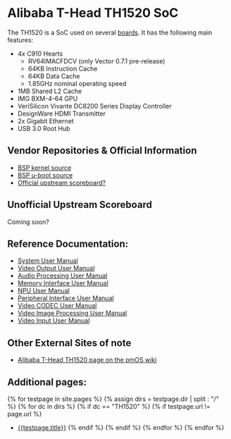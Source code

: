 # Alibaba T-Head TH1520 SoC

The TH1520 is a SoC used on several [boards](/wiki/hardware/TH1520/boards.html). It has the following main features:

- 4x C910 Hearts
  - RV64IMACFDCV (only Vector 0.7.1 pre-release)
  - 64KB Instruction Cache
  - 64KB Data Cache
  - 1.85GHz nominal operating speed
- 1MB Shared L2 Cache
- IMG BXM-4-64 GPU
- VeriSilicon Vivante DC8200 Series Display Controller
- DesignWare HDMI Transmitter
- 2x Gigabit Ethernet
- USB 3.0 Root Hub

## Vendor Repositories & Official Information

- [BSP kernel source](https://github.com/revyos/th1520-linux-kernel)
- [BSP u-boot source](https://github.com/revyos/thead-u-boot)
- [Official upstream scoreboard?](https://docs.google.com/spreadsheets/d/1WzTS8zJ9ZbmBz3CO-ApQPiAtg7gl_wJT2prRZQXDlqQ/edit?gid=0#gid=0)

## Unofficial Upstream Scoreboard

Coming soon?

## Reference Documentation:

- [System User Manual](https://objects.workswithriscv.guide/th1520-docs/TH1520%20System%20User%20Manual.pdf)
- [Video Output User Manual](https://objects.workswithriscv.guide/th1520-docs/TH1520%20Video%20Output%20User%20Manual.pdf)
- [Audio Processing User Manual](https://objects.workswithriscv.guide/th1520-docs/TH1520%20Audio%20%20Processing%20User%20Manual.pdf)
- [Memory Interface User Manual](https://objects.workswithriscv.guide/th1520-docs/TH1520%20Memory%20Interface%20User%20Manual.pdf)
- [NPU User Manual](https://objects.workswithriscv.guide/th1520-docs/TH1520%20NPU%20User%20Manual.pdf)
- [Peripheral Interface User Manual](https://objects.workswithriscv.guide/th1520-docs/TH1520%20Peripheral%20Interface%20User%20Manual.pdf)
- [Video CODEC User Manual](https://objects.workswithriscv.guide/th1520-docs/TH1520%20Video%20CODEC%20User%20Manual.pdf)
- [Video Image Processing User Manual](https://objects.workswithriscv.guide/th1520-docs/TH1520%20Video%20Image%20Processing%20User%20Manual.pdf)
- [Video Input User Manual](https://objects.workswithriscv.guide/th1520-docs/TH1520%20Video%20Input%20User%20Manual.pdf)

## Other External Sites of note

- [Alibaba T-Head TH1520 page on the pmOS wiki](https://wiki.postmarketos.org/wiki/Alibaba_T-Head_TH1520)

## Additional pages:

{% for testpage in site.pages %}
{% assign dirs = testpage.dir | split : "/"  %}
{% for dc in dirs %}
{% if dc == "TH1520" %}
{% if testpage.url != page.url %}
* [{{testpage.title}}]({{testpage.url}})
{% endif %}
{% endif %}
{% endfor %}
{% endfor %}